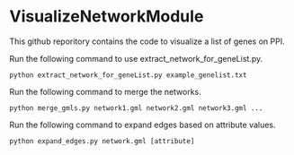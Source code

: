 # VisualizeNetworkModule
 
This github reporitory contains the code to visualize a list of genes on PPI.

Run the following command to use extract_network_for_geneList.py.

```python extract_network_for_geneList.py example_genelist.txt```

Run the following command to merge the networks.

```python merge_gmls.py network1.gml network2.gml network3.gml ...```

Run the following command to expand edges based on attribute values.

```python expand_edges.py network.gml [attribute]```